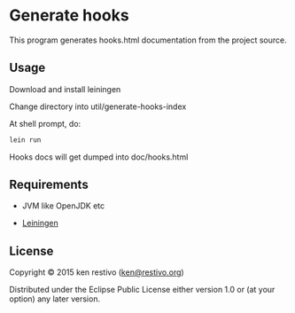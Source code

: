 # Generate hooks

This program generates hooks.html documentation from the project source.

## Usage

Download and install leiningen

Change directory into  util/generate-hooks-index

At shell prompt, do:

```sh
lein run
```

Hooks docs will get dumped into doc/hooks.html

## Requirements

* JVM like OpenJDK etc

* [Leiningen](http://leiningen.org/)

## License

Copyright © 2015 ken restivo (ken@restivo.org)

Distributed under the Eclipse Public License either version 1.0 or (at
your option) any later version.
